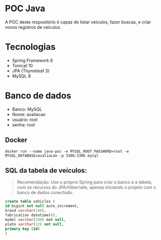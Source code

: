 # POC Java

A POC deste respositório é capaz de listar veículos, fazer buscas, e criar novos registros de veículos.

# Tecnologias

- Spring Framework 6
- Tomcat 10
- JPA (Thymeleaf 3)
- MySQL 8

# Banco de dados

- Banco: MySQL
- Nome: avaliacao
- usuário: root
- senha: root

## Docker

``docker run --name java-poc -e MYSQL_ROOT_PASSWORD=root -e MYSQL_DATABASE=avaliacao -p 3306:3306 mysql``

## SQL da tabela de veículos:

> Recomendação: Use o próprio Spring para criar o banco e a tabela, com os recursos do JPA/Hibernate, apenas iniciando o projeto com o banco de dados conectado.
```sql
create table vehicles (
id bigint not null auto_increment,
brand varchar(100),
fabrication datetime(6),
model varchar(100) not null,
plate varchar(12) not null,
primary key (id)
)
```